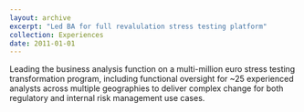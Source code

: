 ```yaml
---
layout: archive
excerpt: "Led BA for full revalulation stress testing platform" 
collection: Experiences
date: 2011-01-01
---
```


Leading the business analysis function on a multi-million euro stress testing transformation program, including functional oversight for ~25 experienced analysts across multiple geographies to deliver complex change for both regulatory and internal risk management use cases.

